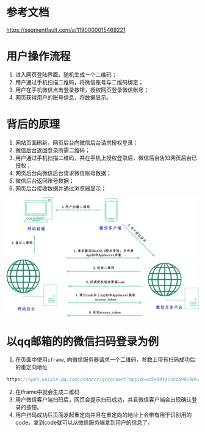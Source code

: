 # 参考文档
https://segmentfault.com/a/1190000015469221

# 用户操作流程
1. 进入网页登陆界面，随机生成一个二维码；
2. 用户通过手机扫描二维码，将微信账号与二维码绑定；
3. 用户在手机微信点击登录按钮，授权网页登录微信账号；
4. 网页获得用户的账号信息，将数据显示。


# 背后的原理
1. 网站页面刷新，网页后台向微信后台请求授权登录；
2. 微信后台返回登录所需二维码；
3. 用户通过手机扫描二维码，并在手机上授权登录后，微信后台告知网页后台已授权；
4. 网页后台向微信后台请求微信账号数据；
5. 微信后台返回账号数据；
6. 网页后台接收数据并通过浏览器显示；

![](./image/210321-1627.jpeg)



# 以qq邮箱的的微信扫码登录为例
1. 在页面中使用`iframe`, 向微信服务器请求一个二维码，参数上带有扫码成功后的重定向地址
```js
https://open.weixin.qq.com/connect/qrconnect?appid=wx5e893ac3cc590290&redirect_uri=https%3A%2F%2Fwx.mail.qq.com%2Flogin%2Flogin%3Fauth_type%3D1%26return_target%3D5%26delegate_url%3Dhttps%253A%252F%252Fmail.qq.com%252Fcgi-bin%252Freadtemplate%253Fcheck%253Dfalse%2526t%253Dloginpage_new_jump_for_xmail&self_redirect=false&response_type=code&scope=snsapi_login&state=state&href=https%3A%2F%2Fres.wx.qq.com%2Fa%2Fwebmail%2Fxmail%2Fres%2Fcss%2Fiframe_wx38793b.css
```
2. 在iframe中就会生成二维码
3. 用户微信客户端扫码后，网页会提示扫码成功，并且微信客户端会出现确认登录的按钮。
4. 用户扫码成功后页面发起重定向并且在重定向的地址上会带有用于识别用的code。拿到code就可以从微信服务端拿到用户的信息了。